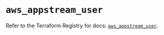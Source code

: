 # `aws_appstream_user`

Refer to the Terraform Registry for docs: [`aws_appstream_user`](https://registry.terraform.io/providers/hashicorp/aws/6.7.0/docs/resources/appstream_user).
